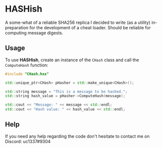 # HASHish
A some-what of a reliable SHA256 replica I decided to write (as a utility) in-preparation for the development of a cheat loader.
Should be reliable for computing message digests.

## Usage
To use **HASHish**, create an instance of the `CHash` class and call the `ComputeHash` function:

```cpp
#include "CHash.hxx"

std::unique_ptr<CHash> pHasher = std::make_unique<CHash>();

std::string message = "This is a message to be hashed.";
std::string hash_value = pHasher->ComputeHash(message);

std::cout << "Message: " << message << std::endl;
std::cout << "Hash value: " << hash_value << std::endl;
```

## Help
If you need any help regarding the code don't hesitate to contact me on Discord: uc1337#9304
